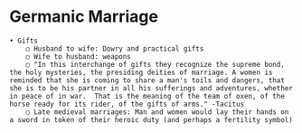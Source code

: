 # Germanic Marriage
	• Gifts
		○ Husband to wife: Dowry and practical gifts
		○ Wife to husband: weapons
		○ "In this interchange of gifts they recognize the supreme bond, the holy mysteries, the presiding deities of marriage. A women is reminded that she is coming to share a man's toils and dangers, that she is to be his partner in all his sufferings and adventures, whether in peace of in war.  That is the meaning of the team of oxen, of the horse ready for its rider, of the gifts of arms." -Tacitus
		○ Late medieval marriages: Man and women would lay their hands on a sword in token of their heroic duty (and perhaps a fertility symbol)
	
